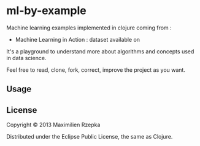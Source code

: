 # ml-by-example

Machine learning examples implemented in clojure coming from :

   - Machine Learning in Action : dataset available on

It's a playground to understand more about algorithms and concepts used in data science.

Feel free to read, clone, fork, correct, improve the project as you want.

## Usage



## License

Copyright © 2013 Maximilien Rzepka

Distributed under the Eclipse Public License, the same as Clojure.
